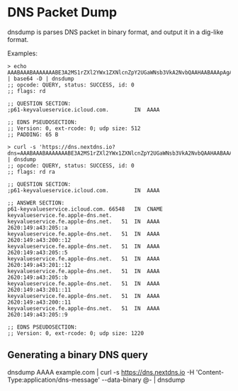# DNS Packet Dump

dnsdump is parses DNS packet in binary format, and output it in a dig-like
format.

Examples:

```
> echo AAABAAABAAAAAAABE3A2MS1rZXl2YWx1ZXNlcnZpY2UGaWNsb3VkA2NvbQAAHAABAAApAgAAAAAAAEUADABBAAAAAAAAAAAAAAAAAAAAAAAAAAAAAAAAAAAAAAAAAAAAAAAAAAAAAAAAAAAAAAAAAAAAAAAAAAAAAAAAAAAAAAAA | base64 -D | dnsdump
;; opcode: QUERY, status: SUCCESS, id: 0
;; flags: rd

;; QUESTION SECTION:
;p61-keyvalueservice.icloud.com.		IN	AAAA

;; EDNS PSEUDOSECTION:
;; Version: 0, ext-rcode: 0; udp size: 512
;; PADDING: 65 B
```

```
> curl -s 'https://dns.nextdns.io?dns=AAABAAABAAAAAAABE3A2MS1rZXl2YWx1ZXNlcnZpY2UGaWNsb3VkA2NvbQAAHAABAAApAgAAAAAAAEUADABBAAAAAAAAAAAAAAAAAAAAAAAAAAAAAAAAAAAAAAAAAAAAAAAAAAAAAAAAAAAAAAAAAAAAAAAAAAAAAAAAAAAAAAAA' | dnsdump
;; opcode: QUERY, status: SUCCESS, id: 0
;; flags: rd ra

;; QUESTION SECTION:
;p61-keyvalueservice.icloud.com.		IN	AAAA

;; ANSWER SECTION:
p61-keyvalueservice.icloud.com.	66548	IN	CNAME	keyvalueservice.fe.apple-dns.net.
keyvalueservice.fe.apple-dns.net.	51	IN	AAAA	2620:149:a43:205::a
keyvalueservice.fe.apple-dns.net.	51	IN	AAAA	2620:149:a43:200::12
keyvalueservice.fe.apple-dns.net.	51	IN	AAAA	2620:149:a43:205::5
keyvalueservice.fe.apple-dns.net.	51	IN	AAAA	2620:149:a43:201::12
keyvalueservice.fe.apple-dns.net.	51	IN	AAAA	2620:149:a43:205::b
keyvalueservice.fe.apple-dns.net.	51	IN	AAAA	2620:149:a43:201::11
keyvalueservice.fe.apple-dns.net.	51	IN	AAAA	2620:149:a43:200::11
keyvalueservice.fe.apple-dns.net.	51	IN	AAAA	2620:149:a43:205::9

;; EDNS PSEUDOSECTION:
;; Version: 0, ext-rcode: 0; udp size: 1220
```

## Generating a binary DNS query

dnsdump AAAA example.com | curl -s https://dns.nextdns.io -H 'Content-Type:application/dns-message' --data-binary @- | dnsdump

